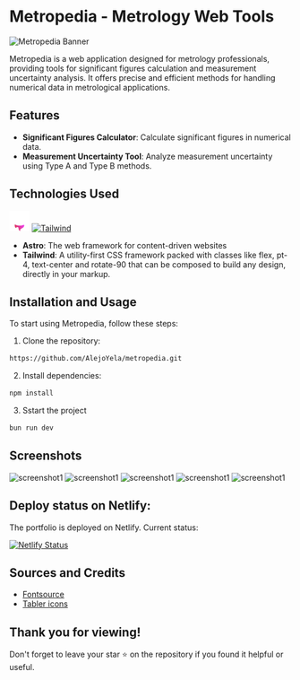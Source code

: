 # Metropedia - Metrology Web Tools

![Metropedia Banner](https://res.cloudinary.com/dc0aja7yx/image/upload/v1731012161/logocentrado_kj8zb5.png)

Metropedia is a web application designed for metrology professionals, providing tools for significant figures calculation and measurement uncertainty analysis. It offers precise and efficient methods for handling numerical data in metrological applications.

## Features

* **Significant Figures Calculator**: Calculate significant figures in numerical data.
* **Measurement Uncertainty Tool**: Analyze measurement uncertainty using Type A and Type B methods.

## Technologies Used

<a href="https://astro.build/" target="_blank" rel="noreferrer"><img src="https://raw.githubusercontent.com/AlejoYela/metropedia/main/public/astroicon.svg" width="36" height="36" alt="Astro" /></a> <a href="https://tailwindcss.com/" target="_blank" rel="noreferrer"><img src="https://raw.githubusercontent.com/danielcranney/readme-generator/main/public/icons/skills/tailwindcss-colored.svg" width="36" height="36" alt="Tailwind" /></a>

* **Astro**: The web framework for content-driven websites
* **Tailwind**: A utility-first CSS framework packed with classes like flex, pt-4, text-center and rotate-90 that can be composed to build any design, directly in your markup.

## Installation and Usage

To start using Metropedia, follow these steps:

1. Clone the repository:

```bash
https://github.com/AlejoYela/metropedia.git
```

2. Install dependencies:

```bash
npm install
```

3. Sstart the project

```bash
bun run dev
```


## Screenshots

![screenshot1](https://res.cloudinary.com/dc0aja7yx/image/upload/v1731011745/1_eqokma.png)
![screenshot1](https://res.cloudinary.com/dc0aja7yx/image/upload/v1731011744/2_xjeusl.png)
![screenshot1](https://res.cloudinary.com/dc0aja7yx/image/upload/v1731011744/3_wacugt.png)
![screenshot1](https://res.cloudinary.com/dc0aja7yx/image/upload/v1731011744/4_j0ayoz.png)
![screenshot1](https://res.cloudinary.com/dc0aja7yx/image/upload/v1731011745/5_lt2wvh.png)

## Deploy status on Netlify:
The portfolio is deployed on Netlify. Current status:

[![Netlify Status](https://api.netlify.com/api/v1/badges/f2cd2dcf-de8c-45fc-bc87-6171071d81d6/deploy-status)](https://app.netlify.com/sites/metropedia/deploys)

## Sources and Credits

- [Fontsource](https://fontsource.org/)
- [Tabler icons](https://tabler.io/icons)

## Thank you for viewing!
Don't forget to leave your star ⭐ on the repository if you found it helpful or useful.
